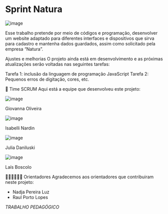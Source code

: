 # Sprint Natura

![image](https://github.com/user-attachments/assets/3d5887cf-03a5-49e9-a06b-a98c5fe038f1)

Esse trabalho pretende por meio de códigos e programação, desenvolver um website adaptado para diferentes interfaces e dispositivos que sirva para cadastro e mantenha dados guardados, assim como solicitado pela empresa “Natura”. 


Ajustes e melhorias
O projeto ainda está em desenvolvimento e as próximas atualizações serão voltadas nas seguintes tarefas:

 Tarefa 1: inclusão da linguagem de programação JavaScript
 Tarefa 2: Pequenos erros de digitação, cores, etc.

 🤝 Time SCRUM
Aqui está a equipe que desenvolveu este projeto:

![image](https://github.com/user-attachments/assets/5ae087d0-af12-4bf8-a9b6-a5f6567513f6)

Giovanna Oliveira

![image](https://github.com/user-attachments/assets/4a6f2da5-b54d-4247-81fc-d8a36d809ecd)

Isabelli Nardin

![image](https://github.com/user-attachments/assets/1dbe1d56-57b6-4e6b-bf24-c63f2c9d6760)

Julia Daniluski 

![image](https://github.com/user-attachments/assets/c5b37384-a981-4c0b-870c-523ffe0292bb)

Laís Boscolo 


🧙🏽‍♂️👩🏻‍💻 Orientadores
Agradecemos aos orientadores que contribuiram neste projeto:


* Nadja Pereira Luz
* Raul Porto Lopes


*TRABALHO PEDAGÓGICO*
